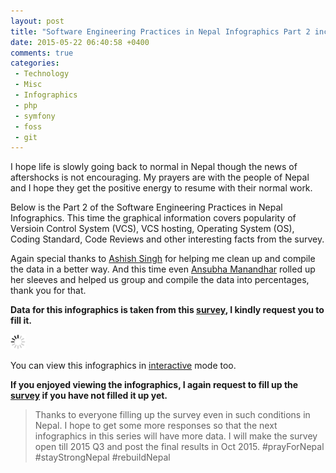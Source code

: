 ```yaml
---
layout: post
title: "Software Engineering Practices in Nepal Infographics Part 2 includes Git, VCS Hosting, Code Review Culture etc"
date: 2015-05-22 06:40:58 +0400
comments: true
categories:
 - Technology
 - Misc
 - Infographics
 - php
 - symfony
 - foss
 - git
---
```


I hope life is slowly going back to normal in Nepal though the news of aftershocks is not encouraging. My prayers are with the
people of Nepal and I hope they get the positive energy to resume with their normal work.

Below is the Part 2 of the Software Engineering Practices in Nepal Infographics. This time the graphical information covers
popularity of Versioin Control System (VCS), VCS hosting, Operating System (OS), Coding Standard, Code Reviews and other 
interesting facts from the survey. 

Again special thanks to [Ashish Singh](http://bit.ly/ashish-singh-blog) for helping 
me clean up and compile the data in a better way. And this time even [Ansubha Manandhar](http://bit.ly/ansu-blog) rolled up
her sleeves and helped us group and compile the data into percentages, thank you for that.

**Data for this infographics is taken from this [survey](http://bit.ly/nep-dev-survey), I kindly request you to fill it.**
<!-- more -->

<img class="center" src="/images/generic/loading.gif" data-echo="/images/sw-eng-np-infographics-part02/Software_Engineering_Nepal_Mid_2015_Part02.png" title="Software Engineering Practices in Nepal Infographics Part 2" alt="Software Engineering Practices in Nepal Infographics Part 2">

You can view this infographics in [interactive](http://bit.ly/1R8EfHQ) mode too.

**If you enjoyed viewing the infographics, I again request to fill up the [survey](http://bit.ly/nep-dev-survey) if you have not filled it up yet.**

> Thanks to everyone filling up the survey even in such conditions in Nepal. 
> I hope to get some more responses so that the next infographics in this series will have more data.
> I will make the survey open till 2015 Q3 and post the final results in Oct 2015. #prayForNepal #stayStrongNepal #rebuildNepal